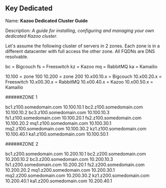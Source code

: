 ## Key Dedicated

Name: **Kazoo Dedicated Cluster Guide**

Description: *A guide for installing, configuring and managing your own dedicated Kazoo cluster.*

Let's assume the following cluster of servers in 2 zones.  Each zone is in a different datacenter with full access the other zone.  All FQDNs are DNS resolvable.

bc = Bigcouch 
fs = Freeswitch 
kz = Kazoo 
mq = RabbitMQ 
ka = Kamailio 

10.100 = zone 100 
10.200 = zone 200 
10.x00.10.x = Bigcouch 
10.x00.20.x = Freeswitch 
10.x00.30.x = RabbitMQ 
10.x00.40.x = Kazoo 
10.x00.50.x = Kamailio 

######ZONE 1

bc1.z100.somedomain.com  10.100.10.1
bc2.z100.somedomain.com  10.100.10.2
bc3.z100.somedomain.com  10.100.10.3
fs1.z100.somedomain.com  10.100.20.1
fs2.z100.somedomain.com  10.100.20.2
mq1.z100.somedomain.com  10.100.30.1
mq2.z100.somedomain.com  10.100.30.2
kz1.z100.somedomain.com  10.100.40.1
ka1.z100.somedomain.com  10.100.50.1


######ZONE 2

bc1.z200.somedomain.com  10.200.10.1
bc2.z200.somedomain.com  10.200.10.2
bc3.z200.somedomain.com  10.200.10.3
fs1.z200.somedomain.com  10.200.20.1
fs2.z200.somedomain.com  10.200.20.2
mq1.z200.somedomain.com  10.200.30.1
mq2.z200.somedomain.com  10.200.30.2
kz1.z200.somedomain.com  10.200.40.1
ka1.z200.somedomain.com  10.200.40.1





